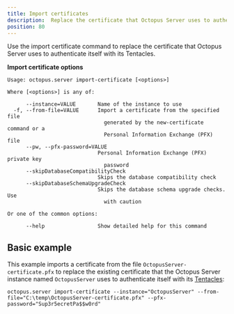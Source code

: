 ```yaml
---
title: Import certificates
description:  Replace the certificate that Octopus Server uses to authenticate itself with its Tentacles
position: 80
---
```


Use the import certificate command to replace the certificate that Octopus Server uses to authenticate itself with its Tentacles.

**Import certificate options**

```text
Usage: octopus.server import-certificate [<options>]

Where [<options>] is any of:

      --instance=VALUE       Name of the instance to use
  -f, --from-file=VALUE      Import a certificate from the specified file
                               generated by the new-certificate command or a
                               Personal Information Exchange (PFX) file
      --pw, --pfx-password=VALUE
                             Personal Information Exchange (PFX) private key
                               password
      --skipDatabaseCompatibilityCheck
                             Skips the database compatibility check
      --skipDatabaseSchemaUpgradeCheck
                             Skips the database schema upgrade checks. Use
                               with caution

Or one of the common options:

      --help                 Show detailed help for this command
```

## Basic example

This example imports a certificate from the file `OctopusServer-certificate.pfx` to replace the existing certificate that the Octopus Server instance named `OctopusServer` uses to authenticate itself with its [Tentacles](/docs/infrastructure/deployment-targets/windows-targets/index.md):

```text
octopus.server import-certificate --instance="OctopusServer" --from-file="C:\temp\OctopusServer-certificate.pfx" --pfx-password="Sup3r5ecretPa$$w0rd"
```
